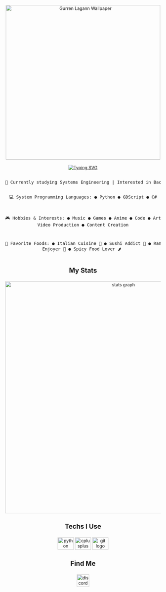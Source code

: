 <div align="center">
  <img src="https://wallpapers.com/images/hd/kamina-grave-in-gurren-lagann-6pe3jljbx2icca33.jpg" height="500" alt="Gurren Lagann Wallpaper" />
  <br /><br />
  <a href="https://git.io/typing-svg" target="_blank">
    <img src="https://readme-typing-svg.demolab.com?font=Fira+Code&pause=1000&center=true&vCenter=true&multiline=true&width=550&height=150&lines=Believe+in+yourself.;Not+in+the+you+who+believes+in+me.;Not+the+me+who+believes+in+you.;+Kamina+(Gurren+Lagann)" alt="Typing SVG" />
  </a>
  <br /><br />
  <pre>
🧠 Currently studying Systems Engineering | Interested in Back-End Dev and Cybersecurity

💻 System Programming Languages:
   ● Python ● GDScript ● C#

🎮 Hobbies & Interests:
   ● Music ● Games ● Anime ● Code ● Art ● Video Production ● Content Creation

🍜 Favorite Foods:
   ● Italian Cuisine 🍝
   ● Sushi Addict 🍣
   ● Ramen Enjoyer 🍜
   ● Spicy Food Lover 🌶️
  </pre>

</div>

<h2 align="center">My Stats</h2>

###

<div align="center">
  <img src="http://github-profile-summary-cards.vercel.app/api/cards/profile-details?username=C3FR1S&theme=bear&v=2" width=750  alt="stats graph"/>

</div>

###

<h2 align="center">Techs I Use</h2>

###

<div align="center">
  <img src="https://cdn.jsdelivr.net/gh/devicons/devicon/icons/python/python-original.svg" height="40" width="52" alt="python logo"  />
  <img src="https://cdn.jsdelivr.net/gh/devicons/devicon/icons/cplusplus/cplusplus-plain.svg" height="40" width="52" alt="cplusplus logo"  />
  <img src="https://cdn.jsdelivr.net/gh/devicons/devicon/icons/git/git-plain.svg" height="40" width="52" alt="git logo"  />
</div>

###

<h2 align="center">Find Me</h2>

###

<div align="center">
  <a href="https://discord.com/users/450799732739276811" target="_blank" rel="noopener noreferrer"> <img src="https://img.shields.io/static/v1?message=Discord&logo=discord&label=&color=7289DA&logoColor=white&labelColor=&style=for-the-badge" height="40" alt="discord logo"  /></a>
<!-- GitHub Special Repository Note -->
<!-- 
**FCuadra-JAG/FCuadra-JAG** is a ✨ _special_ ✨ repository because its `README.md` (this file) appears on your GitHub profile.
-->

